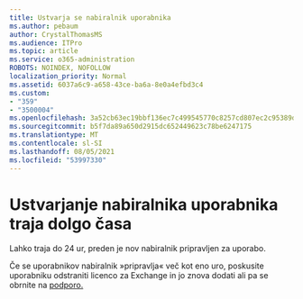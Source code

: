 ```yaml
---
title: Ustvarja se nabiralnik uporabnika
ms.author: pebaum
author: CrystalThomasMS
ms.audience: ITPro
ms.topic: article
ms.service: o365-administration
ROBOTS: NOINDEX, NOFOLLOW
localization_priority: Normal
ms.assetid: 6037a6c9-a658-43ce-ba6a-8e0a4efbd3c4
ms.custom:
- "359"
- "3500004"
ms.openlocfilehash: 3a52cb63ec19bbf136ec7c499545770c8257cd807ec2c95389d19df455232c4a
ms.sourcegitcommit: b5f7da89a650d2915dc652449623c78be6247175
ms.translationtype: MT
ms.contentlocale: sl-SI
ms.lasthandoff: 08/05/2021
ms.locfileid: "53997330"
---
```

# <a name="user-mailbox-creation-is-taking-a-long-time"></a>Ustvarjanje nabiralnika uporabnika traja dolgo časa

Lahko traja do 24 ur, preden je nov nabiralnik pripravljen za uporabo.
  
Če se uporabnikov nabiralnik »pripravlja« več kot eno uro, poskusite uporabniku odstraniti licenco za Exchange in jo znova dodati ali pa se obrnite na [podporo.](https://go.microsoft.com/fwlink/p/?linkid=518322)
